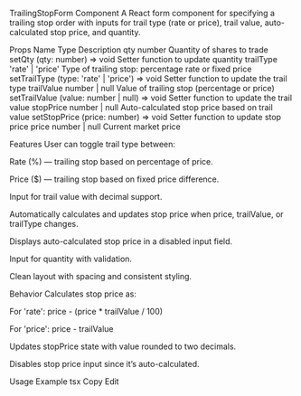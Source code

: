 TrailingStopForm Component
A React form component for specifying a trailing stop order with inputs for trail type (rate or price), trail value, auto-calculated stop price, and quantity.

Props
Name	Type	Description
qty	number	Quantity of shares to trade
setQty	(qty: number) => void	Setter function to update quantity
trailType	'rate' | 'price'	Type of trailing stop: percentage rate or fixed price
setTrailType	(type: 'rate' | 'price') => void	Setter function to update the trail type
trailValue	number | null	Value of trailing stop (percentage or price)
setTrailValue	(value: number | null) => void	Setter function to update the trail value
stopPrice	number | null	Auto-calculated stop price based on trail value
setStopPrice	(price: number) => void	Setter function to update stop price
price	number | null	Current market price

Features
User can toggle trail type between:

Rate (%) — trailing stop based on percentage of price.

Price ($) — trailing stop based on fixed price difference.

Input for trail value with decimal support.

Automatically calculates and updates stop price when price, trailValue, or trailType changes.

Displays auto-calculated stop price in a disabled input field.

Input for quantity with validation.

Clean layout with spacing and consistent styling.

Behavior
Calculates stop price as:

For 'rate': price - (price * trailValue / 100)

For 'price': price - trailValue

Updates stopPrice state with value rounded to two decimals.

Disables stop price input since it’s auto-calculated.

Usage Example
tsx
Copy
Edit
<TrailingStopForm
  qty={qty}
  setQty={setQty}
  trailType={trailType}
  setTrailType={setTrailType}
  trailValue={trailValue}
  setTrailValue={setTrailValue}
  stopPrice={stopPrice}
  setStopPrice={setStopPrice}
  price={currentPrice}
/>
